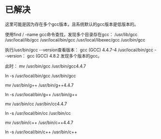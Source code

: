 # 已解决
这里可能是因为存在多个gcc版本，且系统默认的gcc版本是低版本的。

使用find / -name gcc命令查找，发现多个目录存在gcc：
/usr/lib/gcc
/usr/local/lib/gcc
/usr/local/bin/gcc
/usr/local/libexec/gcc
/usr/bin/gcc

执行/usr/bin/gcc --version查看版本：
gcc (GCC) 4.4.7-4
/usr/local/bin/gcc --version：
gcc (GCC) 4.8.2
发现多个版本的gcc。

此时：
mv /usr/bin/gcc /usr/bin/gcc4.4.7

ln -s /usr/local/bin/gcc /usr/bin/gcc

mv /usr/bin/g++ /usr/bin/g++4.4.7

ln -s /usr/local/bin/g++ /usr/bin/g++

mv /usr/bin/cc /usr/bin/cc4.4.7

ln -s /usr/local/bin/cc /usr/bin/cc

mv /usr/bin/c++ /usr/bin/c++4.4.7

ln -s /usr/local/bin/c++ /usr/bin/c++
